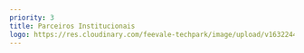 ```yaml
---
priority: 3
title: Parceiros Institucionais
logo: https://res.cloudinary.com/feevale-techpark/image/upload/v1632244220/logo-parceiros-de-negocios-01.png
---
```

